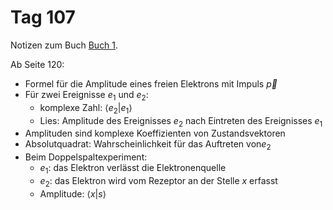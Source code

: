 # Tag 107

Notizen zum Buch [Buch 1](../Buch1.md).

Ab Seite 120:
* Formel für die Amplitude eines freien Elektrons mit Impuls $\vec{p}$
* Für zwei Ereignisse $e_{1}$ und $e_{2}$:
  - komplexe Zahl: $\langle e_{2} | e_{1} \rangle$
  - Lies: Amplitude des Ereignisses $e_{2}$ nach Eintreten des Ereignisses $e_{1}$
* Amplituden sind komplexe Koeffizienten von Zustandsvektoren
* Absolutquadrat: Wahrscheinlichkeit für das Auftreten von$e_{2}$
* Beim Doppelspaltexperiment:
  - $e_{1}$: das Elektron verlässt die Elektronenquelle
  - $e_{2}$: das Elektron wird vom Rezeptor an der Stelle $x$ erfasst
  - Amplitude: $\langle x | s \rangle$
